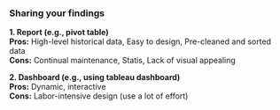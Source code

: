### Sharing your findings
__1. Report (e.g., pivot table)__  
**Pros:** High-level historical data, Easy to design, Pre-cleaned and sorted data  
**Cons:** Continual maintenance, Statis, Lack of visual appealing  

__2. Dashboard (e.g., using tableau dashboard)__  
**Pros:** Dynamic, interactive  
**Cons:** Labor-intensive design (use a lot of effort)  

